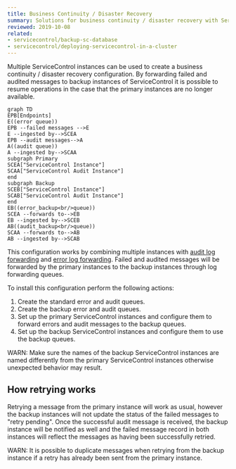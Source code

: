 ```yaml
---
title: Business Continuity / Disaster Recovery
summary: Solutions for business continuity / disaster recovery with ServiceControl
reviewed: 2019-10-08
related:
- servicecontrol/backup-sc-database
- servicecontrol/deploying-servicecontrol-in-a-cluster
---
```


Multiple ServiceControl instances can be used to create a business continuity / disaster recovery configuration. By forwarding failed and audited messages to backup instances of ServiceControl it is possible to resume operations in the case that the primary instances are no longer available.

```mermaid
graph TD
EPB[Endpoints] 
E((error queue))
EPB --failed messages -->E
E --ingested by-->SCEA
EPB --audit messages-->A
A((audit queue))
A --ingested by-->SCAA
subgraph Primary
SCEA["ServiceControl Instance"]
SCAA["ServiceControl Audit Instance"]
end
subgraph Backup
SCEB["ServiceControl Instance"]
SCAB["ServiceControl Audit Instance"]
end
EB((error_backup<br/>queue))
SCEA --forwards to-->EB
EB --ingested by-->SCEB
AB((audit_backup<br/>queue))
SCAA --forwards to-->AB
AB --ingested by-->SCAB
```

This configuration works by combining multiple instances with [audit log forwarding](creating-config-file.md#transport-servicebusauditlogqueue) and [error log forwarding](creating-config-file.md#transport-servicebuserrorlogqueue). Failed and audited messages will be forwarded by the primary instances to the backup instances through log forwarding queues.

To install this configuration perform the following actions:

1. Create the standard error and audit queues.
1. Create the backup error and audit queues.
1. Set up the primary ServiceControl instances and configure them to forward errors and audit messages to the backup queues.
1. Set up the backup ServiceControl instances and configure them to use the backup queues.

WARN: Make sure the names of the backup ServiceControl instances are named differently from the primary ServiceControl instances otherwise unexpected behavior may result.

## How retrying works

Retrying a message from the primary instance will work as usual, however the backup instances will not update the status of the failed messages to "retry pending". Once the successful audit message is received, the backup instance will be notified as well and the failed message record in both instances will reflect the messages as having been successfully retried.

WARN: It is possible to duplicate messages when retrying from the backup instance if a retry has already been sent from the primary instance.


